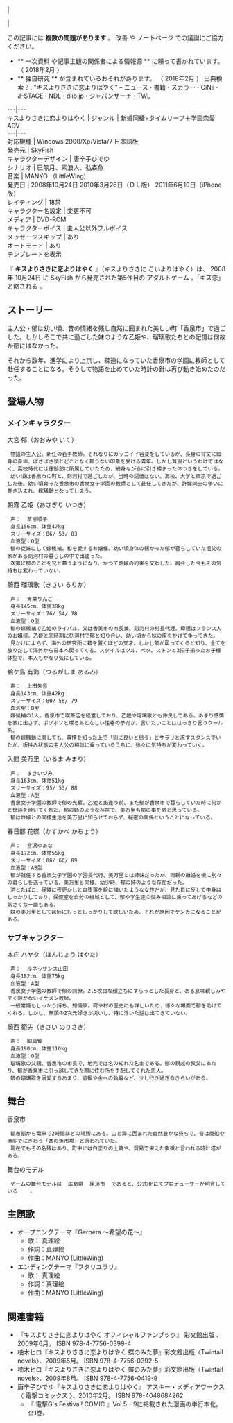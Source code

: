 |

|

この記事には **複数の問題があります** 。  改善  や  ノートページ  での議論にご協力ください。

  * ** 一次資料  や記事主題の関係者による情報源 ** に頼って書かれています。  （  2018年2月  ） 
  * ** 独自研究  ** が含まれているおそれがあります。  （  2018年2月  ）  出典検索  ?  :  "キスよりさきに恋よりはやく"  –  ニュース  **·** 書籍  **·** スカラー  **·** CiNii  **·** J-STAGE  **·** NDL  **·** dlib.jp  **·** ジャパンサーチ  **·** TWL 

  
  
---|---  
キスよりさきに恋よりはやく  |  ジャンル  |  新婚同棲+タイムリープ＋学園恋愛ADV   
---|---  
対応機種  |  Windows 2000/Xp/Vista/7 日本語版   
発売元  |  SkyFish   
キャラクターデザイン  |  唐辛子ひでゆ   
シナリオ  |  巳無月、素浪人、弘森魚   
音楽  |  MANYO  （LittleWing)   
発売日  |  2008年10月24日  2010年3月26日（ＤＬ版）  2011年6月10日（iPhone版）   
レイティング  |  18禁   
キャラクター名設定  |  変更不可   
メディア  |  DVD-ROM   
キャラクターボイス  |  主人公以外フルボイス   
メッセージスキップ  |  あり   
オートモード  |  あり   
テンプレートを表示  
  
『 **キスよりさきに恋よりはやく** 』（キスよりさきに こいよりはやく）は、  2008年  10月24日  に  SkyFish
から発売された第5作目の  アダルトゲーム  。「キス恋」と略される    。

##  ストーリー  

主人公・郁は幼い頃、昔の情緒を残し自然に囲まれた美しい町「香泉市」で過ごした。しかしそこで共に過ごした妹のような乙姫や、瑠璃歌たちとの記憶は何故か郁にはなかった。

それから数年、進学により上京し、疎遠になっていた香泉市の学園に教師として赴任することになる。そうして物語を止めていた時計の針は再び動き始めたのだった。

##  登場人物  

###  メインキャラクター  

大宮 郁（おおみや いく）

     物語の主人公。新任の若手教師。それなりにカッコイイ容姿をしているが、長身の背丈に細身の身体、ぼさぼさ頭とどことなく頼りない印象を受ける青年。しかし貧弱というわけではなく、高校時代には運動部に所属していたため、細身ながらに引き締まった体つきをしている。 
     幼い頃は香泉市の町と、刻河村で過ごしたが、当時の記憶はない。高校、大学と東京で過ごした後、幼い頃育った香泉市の香泉女子学園の教師として赴任してきたが、許嫁同士の争いに巻き込まれ、嫁騒動となってしまう。 
朝霧 乙姫（あさぎり いつき）

     声：  草柳順子 
     身長156cm、体重47kg 
     スリーサイズ：86/ 53/ 83 
     血液型：O型 
     郁の従妹にして嫁候補。和を愛するお嬢様。幼い頃身体の弱かった郁が暮らしていた祖父の家がある刻河村の暮らしの中で出逢った。 
     次第に郁のことを兄と慕うようになり、かつて許嫁の約束を交わした。再会した今もその気持ちは変わっていない。 
騎西 瑠璃歌（きさい るりか）

     声：  青葉りんご 
     身長145cm、体重38kg 
     スリーサイズ：76/ 54/ 78 
     血液型：O型 
     郁の嫁候補で乙姫のライバル。父は香美市の市長兼、刻河村の村長代理、母親はフランス人のお嬢様。乙姫と同時期に刻河村で郁と知り合い、幼い頃から妹の座をかけて争ってきた。 
     見かけによらず、海外の研究所に籍を置くほどの天才。しかし郁が戻ってくると知り、全てを放りだして海外から日本へ戻ってくる。スタイルはツル、ペタ、ストンと3拍子揃ったお子様体型で、本人もかなり気にしている。 
鶴ケ島 有海（つるがしま あるみ）

     声：  上田朱音 
     身長143cm、体重42kg 
     スリーサイズ：80/ 56/ 79 
     血液型：B型 
     嫁候補の1人。香泉市で喫茶店を経営しており、乙姫や瑠璃歌とも仲良しである。あまり感情を表に出さず、ボソボソと喋るおとなしい性格の子だが、言いたいことははっきり言うクール系。 
     郁の嫁騒動に関しても、事情を知った上で「別に良いと思う」とサラリと流すスタンスでいたが、板挟み状態の主人公の相談に乗っているうちに、徐々に気持ちが変わっていく。 
入間 美万里（いるま みまり）

     声：  まきいづみ 
     身長163cm、体重51kg 
     スリーサイズ：95/ 53/ 88 
     血液型：A型 
     香泉女子学園の教師で郁の先輩。乙姫と出逢う前、まだ郁が香泉市で暮らしていた時に何かと世話を焼いてくれた。郁の姉のような存在で、美万里も郁の事を弟と思っている。 
     郁は許嫁との同棲生活を美万里に知らせておらず、秘密の関係ということになっている。 
春日部 花蝶（かすかべ かちょう）

     声：  宮沢ゆあな 
     身長172cm、体重55kg 
     スリーサイズ：86/ 60/ 89 
     血液型：AB型 
     郁が就任する香泉女子学園の学園長代行。美万里とは姉妹だったが、両親の離婚を機に別々の暮らしを送っている。美万里と同様、幼少時、郁の姉のような存在だった。 
     酒とたばこ、昼寝に夜更かしと自堕落を絵に描いたような女性だが、見た目に反して中身はしっかりしており、保健室を自分の根城として、郁や学生達の悩み相談に乗ってあげるなどの気さくな一面もある。 
     妹の美万里としては姉にもっとしっかりして欲しいため、それが原因でケンカになることがある。 

###  サブキャラクター  

本庄 ハヤタ（ほんじょう はやた）

     声：  ルネッサンス山田 
     身長182cm、体重75kg 
     血液型：A型 
     香泉女子学園の教師で郁の同僚。2.5枚目な顔立ちにすらっとした長身と、ある意味親しみやすく隙がないイケメン教師。 
     一般常識もしっかり持ち、知識家。町や村の歴史にも詳しいため、様々な場面で郁を助けてくれる。しかし、無類の2次元好きが災いし、特に浮いた話は出てきていない。 
騎西 範先（きさい のりさき）

     声：  胸肩腎 
     身長190cm、体重110kg 
     血液型：O型 
     瑠璃歌の父親、香泉市の市長で、地元では名の知れた名士である。郁の親戚の叔父にあたり、郁が香泉市に引っ越してきた際に住む所を手配してくれた恩人。 
     娘の瑠璃歌を溺愛するあまり、盗撮や金への執着など、少し行き過ぎるきらいがある。 

##  舞台  

香泉市

     都市部から電車で2時間ほどの場所にある。山と海に囲まれた自然豊かな待ちで、昔は商船や漁船でにぎわう「西の魚市場」と言われていた。 
     現在でもその名残はあり、町中には白塗りの土蔵や、貿易で栄えた象徴と言われる時計塔がある。 
舞台のモデル

     ゲームの舞台モデルは  広島県  尾道市  であると、公式HPにてプロデューサーが明言している    。 

##  主題歌  

  * オープニングテーマ『Gerbera 〜希望の花〜』 
    * 歌：  真理絵 
    * 作詞：真理絵 
    * 作曲：MANYO (LittleWing) 
  * エンディングテーマ『フタリユラリ』 
    * 歌：  真理絵 
    * 作詞：真理絵 
    * 作曲：MANYO (LittleWing) 

##  関連書籍  

  * 『キスよりさきに恋よりはやく オフィシャルファンブック』  彩文館出版  、2009年6月。  ISBN 978-4-7756-0399-4 
  * 柚木ヒロ『キスよりさきに恋よりはやく 蝶のみた夢』彩文館出版〈Twintail novels〉、2009年5月。  ISBN 978-4-7756-0392-5 
  * 柚木ヒロ『キスよりさきに恋よりはやく 蝶のみた夢』彩文館出版〈Twintail novels〉、2009年8月。  ISBN 978-4-7756-0419-9 
  * 唐辛子ひでゆ『キスよりさきに恋よりはやく』  アスキー・メディアワークス  〈  電撃コミックス  〉、2010年2月。  ISBN 978-4048684262 
    * 『  電撃G's Festival! COMIC  』Vol.5 - 9に掲載された漫画の単行本化。全1巻。 

